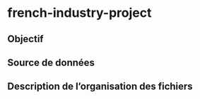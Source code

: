 # french-industry-project

## Objectif 
## Source de données  

## Description de l’organisation des fichiers 